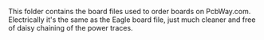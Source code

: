 This folder contains the board files used to order boards on PcbWay.com. Electrically it's the same as the Eagle board file, just much cleaner and free of daisy chaining of the power traces.
